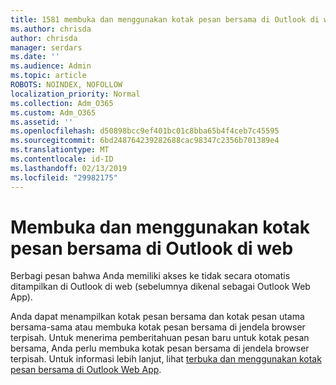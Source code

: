 ```yaml
---
title: 1581 membuka dan menggunakan kotak pesan bersama di Outlook di web
ms.author: chrisda
author: chrisda
manager: serdars
ms.date: ''
ms.audience: Admin
ms.topic: article
ROBOTS: NOINDEX, NOFOLLOW
localization_priority: Normal
ms.collection: Adm_O365
ms.custom: Adm_O365
ms.assetid: ''
ms.openlocfilehash: d50898bcc9ef401bc01c8bba65b4f4ceb7c45595
ms.sourcegitcommit: 6bd248764239282688cac98347c2356b701389e4
ms.translationtype: MT
ms.contentlocale: id-ID
ms.lasthandoff: 02/13/2019
ms.locfileid: "29982175"
---
```

# <a name="open-and-use-a-shared-mailbox-in-outlook-on-the-web"></a>Membuka dan menggunakan kotak pesan bersama di Outlook di web

Berbagi pesan bahwa Anda memiliki akses ke tidak secara otomatis ditampilkan di Outlook di web (sebelumnya dikenal sebagai Outlook Web App).

Anda dapat menampilkan kotak pesan bersama dan kotak pesan utama bersama-sama atau membuka kotak pesan bersama di jendela browser terpisah. Untuk menerima pemberitahuan pesan baru untuk kotak pesan bersama, Anda perlu membuka kotak pesan bersama di jendela browser terpisah. Untuk informasi lebih lanjut, lihat [terbuka dan menggunakan kotak pesan bersama di Outlook Web App](https://support.office.com/article/BC127866-42BE-4DE7-92AE-1EF2F787FD5C).
